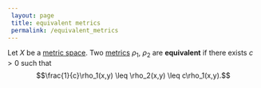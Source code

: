 ```yaml
---
 layout: page
 title: equivalent metrics
 permalink: /equivalent_metrics
---
```

Let $X$ be a [metric space](https://defsmath.github.io/DefsMath/metric_space). Two [metrics](https://defsmath.github.io/DefsMath/metric_space) $\rho_1$, $\rho_2$ are **equivalent** if there exists $c>0$ such that $$\frac{1}{c}\rho_1(x,y) \leq \rho_2(x,y) \leq c\rho_1(x,y).$$
